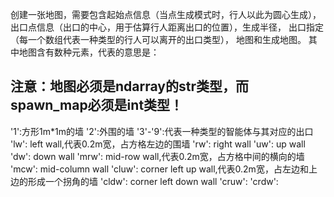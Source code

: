 创建一张地图，需要包含起始点信息（当点生成模式时，行人以此为圆心生成），
出口点信息（出口的中心，用于估算行人距离出口的位置），生成半径，
出口指定（每一个数组代表一种类型的行人可以离开的出口类型），
地图和生成地图。
其中地图含有数种元素，代表的意思是：
## 注意：地图必须是ndarray的str类型，而spawn_map必须是int类型！
'1':方形1m*1m的墙
'2':外围的墙
'3'-'9':代表一种类型的智能体与其对应的出口
'lw': left wall,代表0.2m宽，占方格左边的围墙
'rw': right wall
'uw': up wall
'dw': down wall
'mrw': mid-row wall,代表0.2m宽，占方格中间的横向的墙
'mcw': mid-column wall
'cluw': corner left up wall,代表0.2m宽，占左边和上边的形成一个拐角的墙
'cldw': corner left down wall
'cruw':
'crdw':
